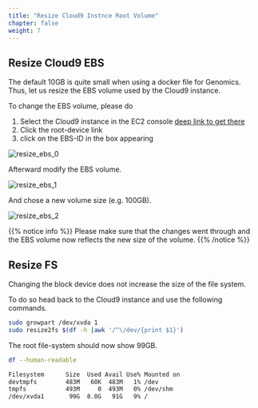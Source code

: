 ```yaml
---
title: "Resize Cloud9 Instnce Root Volume"
chapter: false
weight: 7
---
```


## Resize Cloud9 EBS

The default 10GB is quite small when using a docker file for Genomics.
Thus, let us resize the EBS volume used by the Cloud9 instance.

To change the EBS volume, please do

   1. Select the Cloud9 instance in the EC2 console [deep link to get there](https://us-east-1.console.aws.amazon.com/ec2/v2/home?region=us-east-1#Instances:search=aws-cloud9-EcsSpotWorkshop)
   2. Click the root-device link
   3. click on the EBS-ID in the box appearing

![resize_ebs_0](/images/ecs-spot-capacity-providers/cloud9_instance.png)

Afterward modify the EBS volume.

![resize_ebs_1](/images/ecs-spot-capacity-providers/resize_ebs_1.png)

And chose a new volume size (e.g. 100GB).

![resize_ebs_2](/images/ecs-spot-capacity-providers/resize_ebs_2.png)

{{% notice info %}}
Please make sure that the changes went through and the EBS volume now reflects the new size of the volume.
{{% /notice %}}

## Resize FS

Changing the block device does not increase the size of the file system.

To do so head back to the Cloud9 instance and use the following commands.

```bash
sudo growpart /dev/xvda 1
sudo resize2fs $(df -h |awk '/^\/dev/{print $1}')
```

The root file-system should now show 99GB.

```bash
df --human-readable
```

```bash
Filesystem      Size  Used Avail Use% Mounted on
devtmpfs        483M   60K  483M   1% /dev
tmpfs           493M     0  493M   0% /dev/shm
/dev/xvda1       99G  8.0G   91G   9% /
```
